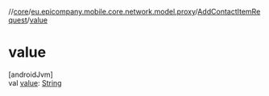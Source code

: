 //[core](../../../index.md)/[eu.epicompany.mobile.core.network.model.proxy](../index.md)/[AddContactItemRequest](index.md)/[value](value.md)

# value

[androidJvm]\
val [value](value.md): [String](https://kotlinlang.org/api/latest/jvm/stdlib/kotlin/-string/index.html)
